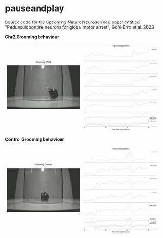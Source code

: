 # pauseandplay
Source code for the upcoming Nature Neuroscience paper entitled "Pedunculopontine neurons for global motor arrest", Goñi-Erro et al. 2023

**Chr2 Grooming behaviour**

![](media/grooming.gif)

**Control Grooming behaviour**

![](media/control.gif)


